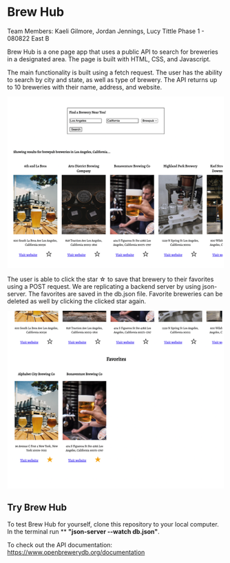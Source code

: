 # Brew Hub

Team Members: Kaeli Gilmore, Jordan Jennings, Lucy Tittle
Phase 1 - 080822 East B 

Brew Hub is a one page app that uses a public API to search for breweries in a designated area. The page is built with HTML, CSS, and Javascript. 

The main functionality is built using a fetch request. The user has the ability to search by city and state, as well as type of brewery. The API returns up to 10 breweries with their name, address, and website. 

![this is an image](./images/search.png)


The user is able to click the star ☆ to save that brewery to their favorites using a POST request. We are replicating a backend server by using json-server. The favorites are saved in the db.json file. Favorite breweries can be deleted as well by clicking the clicked star again.


![this is an image](./images/favorites.png)

## Try Brew Hub

To test Brew Hub for yourself, clone this repository to your local computer. In the terminal run ** **"json-server --watch db.json"**.

To check out the API documentation: https://www.openbrewerydb.org/documentation

